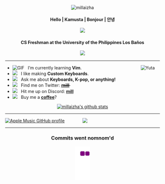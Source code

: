 <div align="center">

<img src="https://svg-banners.vercel.app/api?type=luminance&text1=millaizha&width=400&height=250" alt="millaizha"/> <br>
#### Hello | Kamusta | Bonjour | 안녕
<img src="https://c.tenor.com/exuPwTTU-FwAAAAC/key-click-typing.gif" width="400"/> </a>  
 
#### CS Freshman at the University of the Philippines Los Baños

![](https://komarev.com/ghpvc/?username=millaizha&style=flat&color=blue&label=PROFILE+VIEWS)

</div>

<hr></hr>

-  <img alt="GIF" src="https://media.giphy.com/media/ee72vyhtNdl5rx63n3/giphy.gif" width="25" /> &nbsp; I’m currently learning **Vim**. <img width="13%" align="right" alt="Yuta" src="https://media.giphy.com/media/fVepKDtIcZYqV4gzSL/giphy.gif" /><br>
- <img src="https://media.giphy.com/media/FMDuoP9ZefU9Xg4P6j/giphy.gif" width="25" />&nbsp;&nbsp; I like making **Custom Keyboards**. <br>
- <img src="https://media.giphy.com/media/XZtTVhwfgY6DxCPsvh/giphy.gif" width="25" />&nbsp;&nbsp; Ask me about **Keyboards, K-pop, or anything!**<br>
- <img src="https://media.giphy.com/media/n9wqJ8gTR9lQnXTvf3/giphy.gif" width="25" /> &nbsp; Find me on Twitter: **[m̶i̶l̶l̶](https://twitter.com/millaizha)**<br>
- <img src="https://media.giphy.com/media/rL0yRrsd5a5PSeUMe7/giphy.gif" width="25"/> &nbsp; Hit me up on Discord: **[mill](https://discordapp.com/users/528574944984956958)**<br>
- <img src="https://media.giphy.com/media/CJ5bKVKLSQsrs3nJw2/giphy.gif" width="25"/> &nbsp; Buy me a **[coffee](https://ko-fi.com/millaizha)**?<br>

<div align="center">
  
<a  href="https://github.com/millaizha"> 
  
<img alt="millaizha's github stats" width="50%" src="https://github-readme-stats.vercel.app/api?username=millaizha&show_icons=true&count_private=true"/>

</a>

</div>

<hr></hr>
<img src="https://media.giphy.com/media/bkfedFXLulc8c2ucCI/giphy.gif" width="50%" align ="right"/>

<!---[![Spotify](https://millaizha.vercel.app/api/spotify)](https://open.spotify.com/user/12186469358)--->

[![Apple Music GitHub profile](https://music-profile.rayriffy.com/theme/dark.svg?uid=001571.d00c346674364b288a21a7f5cf156424.0616)](https://github.com/rayriffy/apple-music-github-profile)

<div align="center">

<hr></hr>

### Commits went nomnom'd

![snake gif](https://github.com/millaizha/millaizha/blob/output/github-contribution-grid-snake.gif)

</div>
